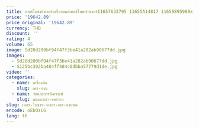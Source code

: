 ```yaml
---
title: เทอร์โบชาร์จเจอร์เครื่องยนต์เทอร์โบชาร์จเจอร์11657633795 11655A14817 11659895980สำหรับ F21 F20ขนาดเล็ก F22 F38 F30
price: '19642.89'
price_original: '19642.89'
currency: THB
discount: ''
rating: 4
volume: 65
image: Sd28d200bf94f47f3be41a282ab90677dd.jpg
images:
  - Sd28d200bf94f47f3be41a282ab90677dd.jpg
  - S125bc392ba484ff484c0dbba57779d1de.jpg
video: ''
categories:
  - name: เครื่องมือ
    slug: เคร-องม
  - name: วัดและการวิเคราะห์
    slug: ดและการว-เคราะห
slug: เทอร-โบชาร-จเจอร-เคร-องยนต
encode: oEbOzLG
lang: th
---
```

  